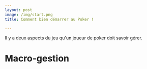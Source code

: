 ```yaml
---
layout: post
image: /img/start.png
title: Comment bien démarrer au Poker !

---
```


Il y a deux aspects du jeu qu'un joueur de poker doit savoir gérer.

# Macro-gestion



<!--stackedit_data:
eyJoaXN0b3J5IjpbLTE4NDIxODg5NDUsMTM1ODAxNDg4MiwtMj
A4ODc0NjYxMl19
-->